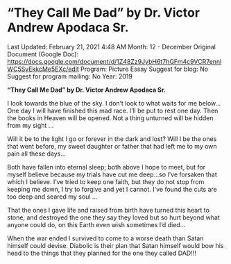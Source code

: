 # “They Call Me Dad” by Dr. Victor Andrew Apodaca Sr.

Last Updated: February 21, 2021 4:48 AM
Month: 12 - December
Original Document (Google Doc): https://docs.google.com/document/d/1Z48Zz9JybH6t7hGFm4c9VCR7ennlWC5SvEkkcMe5EXc/edit
Program: Picture Essay
Suggest for blog: No
Suggest for program mailing: No
Year: 2019

**“They Call Me Dad” by Dr. Victor Andrew Apodaca Sr.**

I look towards the blue of the sky. I don’t look to what waits for me below… One day I will have finished this mad race. I’ll be put to rest one day. Then the books in Heaven will be opened. Not a thing unturned will be hidden from my sight …

Will it be to the light I go or forever in the dark and lost? Will I be the ones that went before, my sweet daughter or father that had left me to my own pain all these days…

Both have fallen into eternal sleep; both above I hope to meet, but for myself believe because my trials have cut me deep...so I’ve forsaken that which I believe. I’ve tried to keep one faith, but they do not stop from keeping me down, I try to forgive and yet I cannot. I've found the cuts are too deep and seared my soul …

That the ones I gave life and raised from birth have turned this heart to stone, and destroyed the one they say they loved but so hurt beyond what anyone could do, on this Earth even wish sometimes I’d died…

When the war ended I survived to come to a worse death than Satan himself could devise. Diabolic is their plan that Satan himself would bow his head to the things that they planned for the one they called DAD!!!